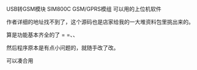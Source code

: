 USB转GSM模块 SIM800C GSM/GPRS模组 可以用的上位机软件


作者详细的地址找不到了，这个源码也是店家给我的一大堆资料包里挑出来的。


算是功能基本齐全的了 = =、、


然后程序原本是有点小问题的，就随手改了改。


可以凑合用
